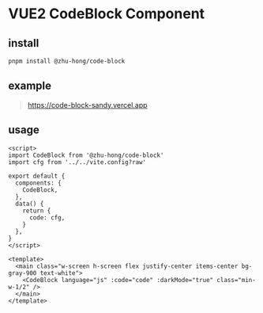 # VUE2 CodeBlock Component

## install

```bash
pnpm install @zhu-hong/code-block
```

## example
> https://code-block-sandy.vercel.app

## usage
```vue
<script>
import CodeBlock from '@zhu-hong/code-block'
import cfg from '../../vite.config?raw'

export default {
  components: {
    CodeBlock,
  },
  data() {
    return {
      code: cfg,
    }
  },
}
</script>

<template>
  <main class="w-screen h-screen flex justify-center items-center bg-gray-900 text-white">
    <CodeBlock language="js" :code="code" :darkMode="true" class="min-w-1/2" />
  </main>
</template>

```